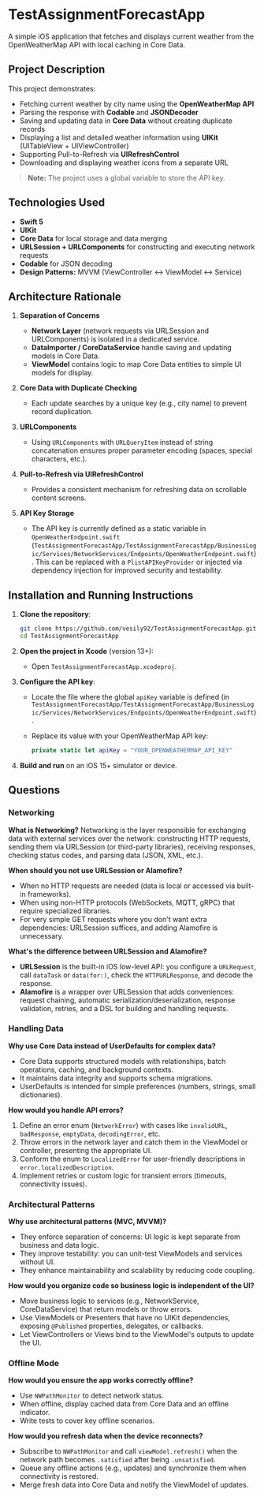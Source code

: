 # TestAssignmentForecastApp

A simple iOS application that fetches and displays current weather from the OpenWeatherMap API with local caching in Core Data.

## Project Description

This project demonstrates:

* Fetching current weather by city name using the **OpenWeatherMap API**
* Parsing the response with **Codable** and **JSONDecoder**
* Saving and updating data in **Core Data** without creating duplicate records
* Displaying a list and detailed weather information using **UIKit** (UITableView + UIViewController)
* Supporting Pull-to-Refresh via **UIRefreshControl**
* Downloading and displaying weather icons from a separate URL

> **Note:** The project uses a global variable to store the API key.

## Technologies Used

* **Swift 5**
* **UIKit** 
* **Core Data** for local storage and data merging
* **URLSession + URLComponents** for constructing and executing network requests
* **Codable** for JSON decoding
* **Design Patterns:** MVVM (ViewController ↔ ViewModel ↔ Service)

## Architecture Rationale

1. **Separation of Concerns**

   * **Network Layer** (network requests via URLSession and URLComponents) is isolated in a dedicated service.
   * **DataImporter / CoreDataService** handle saving and updating models in Core Data.
   * **ViewModel** contains logic to map Core Data entities to simple UI models for display.
2. **Core Data with Duplicate Checking**

   * Each update searches by a unique key (e.g., city name) to prevent record duplication.
3. **URLComponents**

   * Using `URLComponents` with `URLQueryItem` instead of string concatenation ensures proper parameter encoding (spaces, special characters, etc.).
4. **Pull-to-Refresh via UIRefreshControl**

   * Provides a consistent mechanism for refreshing data on scrollable content screens.
5. **API Key Storage**

   * The API key is currently defined as a static variable in `OpenWeatherEndpoint.swift` (`TestAssignmentForecastApp/TestAssignmentForecastApp/BusinessLogic/Services/NetworkServices/Endpoints/OpenWeatherEndpoint.swift`). This can be replaced with a `PlistAPIKeyProvider` or injected via dependency injection for improved security and testability.

## Installation and Running Instructions

1. **Clone the repository**:

   ```bash
   git clone https://github.com/vesily92/TestAssignmentForecastApp.git
   cd TestAssignmentForecastApp
   ```
2. **Open the project in Xcode** (version 13+):

   * Open `TestAssignmentForecastApp.xcodeproj`.
3. **Configure the API key**:

   * Locate the file where the global `apiKey` variable is defined (in `TestAssignmentForecastApp/TestAssignmentForecastApp/BusinessLogic/Services/NetworkServices/Endpoints/OpenWeatherEndpoint.swift`).
   * Replace its value with your OpenWeatherMap API key:

     ```swift
     private static let apiKey = "YOUR_OPENWEATHERMAP_API_KEY"
     ```
4. **Build and run** on an iOS 15+ simulator or device.


## Questions

### Networking

**What is Networking?**
Networking is the layer responsible for exchanging data with external services over the network: constructing HTTP requests, sending them via URLSession (or third-party libraries), receiving responses, checking status codes, and parsing data (JSON, XML, etc.).

**When should you not use URLSession or Alamofire?**

* When no HTTP requests are needed (data is local or accessed via built-in frameworks).
* When using non-HTTP protocols (WebSockets, MQTT, gRPC) that require specialized libraries.
* For very simple GET requests where you don't want extra dependencies: URLSession suffices, and adding Alamofire is unnecessary.

**What's the difference between URLSession and Alamofire?**

* **URLSession** is the built-in iOS low-level API: you configure a `URLRequest`, call `dataTask` or `data(for:)`, check the `HTTPURLResponse`, and decode the response.
* **Alamofire** is a wrapper over URLSession that adds conveniences: request chaining, automatic serialization/deserialization, response validation, retries, and a DSL for building and handling requests.

### Handling Data

**Why use Core Data instead of UserDefaults for complex data?**

* Core Data supports structured models with relationships, batch operations, caching, and background contexts.
* It maintains data integrity and supports schema migrations.
* UserDefaults is intended for simple preferences (numbers, strings, small dictionaries).

**How would you handle API errors?**

1. Define an error enum (`NetworkError`) with cases like `invalidURL`, `badResponse`, `emptyData`, `decodingError`, etc.
2. Throw errors in the network layer and catch them in the ViewModel or controller, presenting the appropriate UI.
3. Conform the enum to `LocalizedError` for user-friendly descriptions in `error.localizedDescription`.
4. Implement retries or custom logic for transient errors (timeouts, connectivity issues).

### Architectural Patterns

**Why use architectural patterns (MVC, MVVM)?**

* They enforce separation of concerns: UI logic is kept separate from business and data logic.
* They improve testability: you can unit-test ViewModels and services without UI.
* They enhance maintainability and scalability by reducing code coupling.

**How would you organize code so business logic is independent of the UI?**

* Move business logic to services (e.g., NetworkService, CoreDataService) that return models or throw errors.
* Use ViewModels or Presenters that have no UIKit dependencies, exposing `@Published` properties, delegates, or callbacks.
* Let ViewControllers or Views bind to the ViewModel's outputs to update the UI.

### Offline Mode

**How would you ensure the app works correctly offline?**

* Use `NWPathMonitor` to detect network status.
* When offline, display cached data from Core Data and an offline indicator.
* Write tests to cover key offline scenarios.

**How would you refresh data when the device reconnects?**

* Subscribe to `NWPathMonitor` and call `viewModel.refresh()` when the network path becomes `.satisfied` after being `.unsatisfied`.
* Queue any offline actions (e.g., updates) and synchronize them when connectivity is restored.
* Merge fresh data into Core Data and notify the ViewModel of updates.

